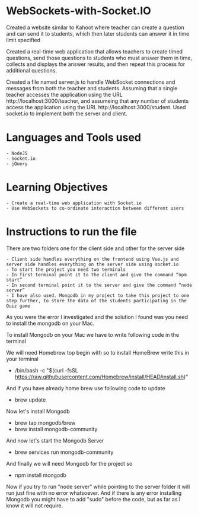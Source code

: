# WebSockets-with-Socket.IO
Created a website similar to Kahoot where teacher can create a question and can send it to students, which then later students can answer it in time limit specified

Created a real-time web application that allows teachers to create timed questions, send those questions to students who must answer them in time, collects and displays the answer results, and then repeat this process for additional questions.

Created a file named server.js to handle WebSocket connections and messages from both the teacher and students. Assuming that a single teacher accesses the application using the URL http://localhost:3000/teacher, and assumeing that any number of students access the application using the URL http://localhost:3000/student.
Used socket.io to implement both the server and client.

# Languages and Tools used
    - NodeJS
    - Socket.io
    - jQuery
 
 # Learning Objectives
    - Create a real-time web application with Socket.io
    - Use WebSockets to co-ordinate interaction between different users

# Instructions to run the file

There are two folders one for the client side and other for the server side

	- Client side handles everything on the frontend using Vue.js and server side handles everything on the server side using socket.io
	- To start the project you need two terminals 
	- In first terminal point it to the client and give the command “npm start”
	- In second terminal point it to the server and give the command “node server”
	- I have also used. Mongodb in my project to take this project to one step further, to store the data of the students participating in the Quiz game

As you were the error I investigated and the solution I found was you need to install the mongodb on your Mac.

To install Mongodb on your Mac we have to write following code in the terminal

We will need Homebrew top begin with so to install HomeBrew write this in your terminal
- /bin/bash -c "$(curl -fsSL https://raw.githubusercontent.com/Homebrew/install/HEAD/install.sh)"

And if you have already home brew use following code to update
- brew update

Now let's install Mongodb
- brew tap mongodb/brew
- brew install mongodb-community

And now let's start the Mongodb Server
- brew services run mongodb-community

And finally we will need Mongodb for the project so
- npm install mongodb


Now if you try to run "node server" while pointing to the server folder it will run just fine with no error whatsoever. And if there is any error installing Mongodb you might have to add "sudo" before the code, but as far as I know it will not require.
